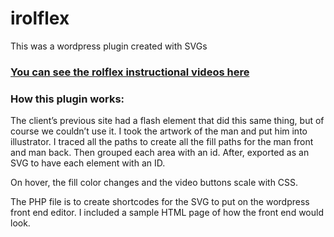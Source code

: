 # irolflex
This was a wordpress plugin created with SVGs 

### <a href="https://irolflex.com/#instruction-videos" target="_blank">You can see the rolflex instructional videos here</a>

### How this plugin works:
The client’s previous site had a flash element that did this same thing, but of course we couldn’t use it. I took the artwork of the man and put him into illustrator. I traced all the paths to create all the fill paths for the man front and man back. Then grouped each area with an id. After, exported as an SVG to have each element with an ID. 

On hover, the fill color changes and the video buttons scale with CSS. 

The PHP file is to create shortcodes for the SVG to put on the wordpress front end editor. I included a sample HTML page of how the front end would look. 



